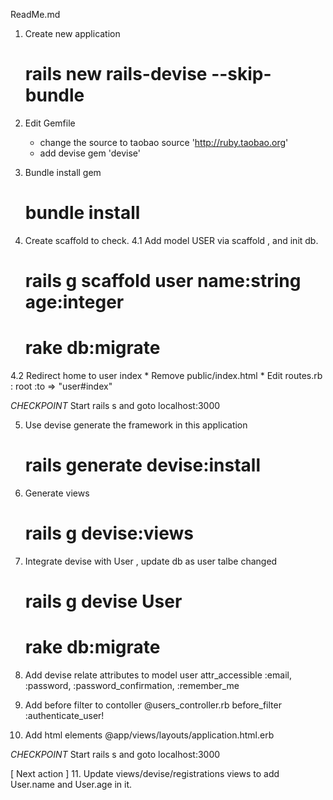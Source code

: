 ReadMe.md
1. Create new application
    # rails new rails-devise --skip-bundle

2. Edit Gemfile
    * change the source to taobao
        source 'http://ruby.taobao.org'
    * add devise
        gem 'devise' 

3. Bundle install gem
    # bundle install


4. Create scaffold to check.
  4.1 Add model USER via scaffold , and init db.
    # rails g scaffold user name:string age:integer
    # rake db:migrate 

  4.2 Redirect home to user index
    * Remove public/index.html
    * Edit routes.rb :
        root :to => "user#index"

*CHECKPOINT*
Start rails s and goto localhost:3000



5. Use devise generate the framework in this application
    # rails generate devise:install

6. Generate views
    # rails g devise:views

7. Integrate devise with User , update db as user talbe changed
    # rails g devise User
    # rake db:migrate 

8. Add devise relate attributes to model user
    attr_accessible :email, :password, :password_confirmation, :remember_me 


9. Add before filter to contoller
    @users_controller.rb
      before_filter :authenticate_user!

10. Add html elements 
    @app/views/layouts/application.html.erb

*CHECKPOINT*
Start rails s and goto localhost:3000


[ Next action ]
11. Update views/devise/registrations views to add User.name and User.age in it.

